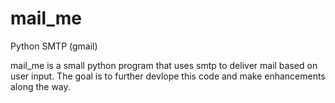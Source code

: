 # mail_me
Python SMTP (gmail)

mail_me is a small python program that uses smtp to deliver mail based on user input. The goal is to further devlope this code and make enhancements along the way.    
